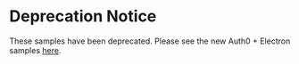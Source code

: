 # Deprecation Notice

These samples have been deprecated. Please see the new Auth0 + Electron samples [here](https://github.com/auth0-samples/auth0-electron-samples).